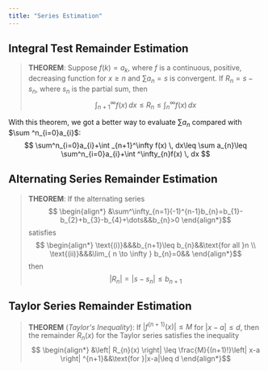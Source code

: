 ```yaml
---
title: "Series Estimation"
---
```

## Integral Test Remainder Estimation
>**THEOREM**:
>Suppose $f(k)=a_k$, where $f$ is a continuous, positive, decreasing function for $x\geq n$ and $\sum a_{n}=s$ is convergent. If $R_n=s-s_n$, where $s_n$ is the partial sum, then
>$$
\int _{n+1}^\infty f(x) \, dx \leq R_{n}\leq \int ^\infty_{n}f(x) \, dx $$

With this theorem, we got a better way to evaluate $\sum a_{n}$ compared with $\sum ^n_{i=0}a_{i}$:
$$
\sum^n_{i=0}a_{i}+\int _{n+1}^\infty f(x) \, dx\leq \sum a_{n}\leq \sum^n_{i=0}a_{i}+\int ^\infty_{n}f(x) \, dx  
$$

## Alternating Series Remainder Estimation
>**THEOREM**:
>If the alternating series
>$$
\begin{align*}
&\sum^\infty_{n=1}(-1)^{n-1}b_{n}=b_{1}-b_{2}+b_{3}-b_{4}+\dots&&b_{n}>0 
\end{align*}$$
>satisfies
>$$
\begin{align*}
\text{(i)}&&&b_{n+1}\leq b_{n}&&\text{for all }n \\
\text{(ii)}&&&\lim_{ n \to \infty } b_{n}=0&&
\end{align*}$$
>then
>$$
\left| R_{n} \right| =\left| s-s_{n} \right| \leq b_{n+1}$$

## Taylor Series Remainder Estimation
>**THEOREM** (*Taylor's Inequality*):
>If $|f^{(n+1)}(x)|\leq M$ for $|x-a|\leq d$, then the remainder $R_n(x)$ for the Taylor series satisfies the inequality
>$$
\begin{align*}
&\left| R_{n}(x) \right| \leq \frac{M}{(n+1)!}\left| x-a \right| ^{n+1}&&\text{for }|x-a|\leq d
\end{align*}$$
